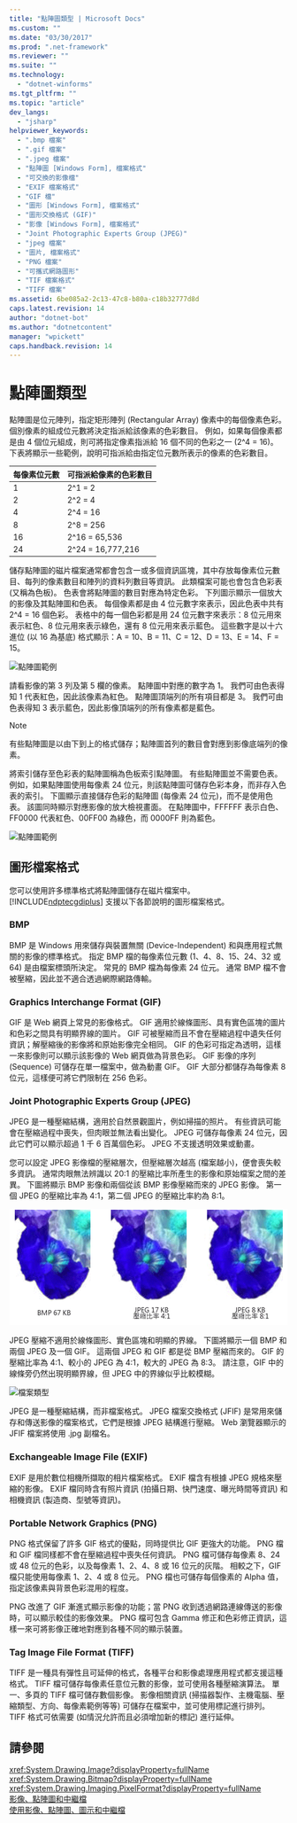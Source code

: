 ```yaml
---
title: "點陣圖類型 | Microsoft Docs"
ms.custom: ""
ms.date: "03/30/2017"
ms.prod: ".net-framework"
ms.reviewer: ""
ms.suite: ""
ms.technology: 
  - "dotnet-winforms"
ms.tgt_pltfrm: ""
ms.topic: "article"
dev_langs: 
  - "jsharp"
helpviewer_keywords: 
  - ".bmp 檔案"
  - ".gif 檔案"
  - ".jpeg 檔案"
  - "點陣圖 [Windows Form], 檔案格式"
  - "可交換的影像檔"
  - "EXIF 檔案格式"
  - "GIF 檔"
  - "圖形 [Windows Form], 檔案格式"
  - "圖形交換格式 (GIF)"
  - "影像 [Windows Form], 檔案格式"
  - "Joint Photographic Experts Group (JPEG)"
  - "jpeg 檔案"
  - "圖片, 檔案格式"
  - "PNG 檔案"
  - "可攜式網路圖形"
  - "TIF 檔案格式"
  - "TIFF 檔案"
ms.assetid: 6be085a2-2c13-47c8-b80a-c18b32777d8d
caps.latest.revision: 14
author: "dotnet-bot"
ms.author: "dotnetcontent"
manager: "wpickett"
caps.handback.revision: 14
---
```

# 點陣圖類型
點陣圖是位元陣列，指定矩形陣列 \(Rectangular Array\) 像素中的每個像素色彩。  個別像素的組成位元數將決定指派給該像素的色彩數目。  例如，如果每個像素都是由 4 個位元組成，則可將指定像素指派給 16 個不同的色彩之一 \(2^4 \= 16\)。  下表將顯示一些範例，說明可指派給由指定位元數所表示的像素的色彩數目。  
  
|每像素位元數|可指派給像素的色彩數目|  
|------------|-----------------|  
|1|2^1 \= 2|  
|2|2^2 \= 4|  
|4|2^4 \= 16|  
|8|2^8 \= 256|  
|16|2^16 \= 65,536|  
|24|2^24 \= 16,777,216|  
  
 儲存點陣圖的磁片檔案通常都會包含一或多個資訊區塊，其中存放每像素位元數目、每列的像素數目和陣列的資料列數目等資訊。  此類檔案可能也會包含色彩表 \(又稱為色板\)。  色表會將點陣圖的數目對應為特定色彩。  下列圖示顯示一個放大的影像及其點陣圖和色表。  每個像素都是由 4 位元數字來表示，因此色表中共有 2^4 \= 16 個色彩。  表格中的每一個色彩都是用 24 位元數字來表示：8 位元用來表示紅色、8 位元用來表示綠色，還有 8 位元用來表示藍色。  這些數字是以十六進位 \(以 16 為基底\) 格式顯示：A \= 10、B \= 11、C \= 12、D \= 13、E \= 14、F \= 15。  
  
 ![點陣圖範例](../../../../docs/framework/winforms/advanced/media/aboutgdip03-art01.png "AboutGdip03\_Art01")  
  
 請看影像的第 3 列及第 5 欄的像素。  點陣圖中對應的數字為 1。  我們可由色表得知 1 代表紅色，因此該像素為紅色。  點陣圖頂端列的所有項目都是 3。  我們可由色表得知 3 表示藍色，因此影像頂端列的所有像素都是藍色。  
  
> [!NOTE]
>  有些點陣圖是以由下到上的格式儲存；點陣圖首列的數目會對應到影像底端列的像素。  
  
 將索引儲存至色彩表的點陣圖稱為色板索引點陣圖。  有些點陣圖並不需要色表。  例如，如果點陣圖使用每像素 24 位元，則該點陣圖可儲存色彩本身，而非存入色表的索引。  下圖顯示直接儲存色彩的點陣圖 \(每像素 24 位元\)，而不是使用色表。  該圖同時顯示對應影像的放大檢視畫面。  在點陣圖中，FFFFFF 表示白色、FF0000 代表紅色、00FF00 為綠色，而 0000FF 則為藍色。  
  
 ![點陣圖範例](../../../../docs/framework/winforms/advanced/media/aboutgdip03-art02.png "AboutGdip03\_Art02")  
  
## 圖形檔案格式  
 您可以使用許多標準格式將點陣圖儲存在磁片檔案中。  [!INCLUDE[ndptecgdiplus](../../../../includes/ndptecgdiplus-md.md)] 支援以下各節說明的圖形檔案格式。  
  
### BMP  
 BMP 是 Windows 用來儲存與裝置無關 \(Device\-Independent\) 和與應用程式無關的影像的標準格式。  指定 BMP 檔的每像素位元數 \(1、4、8、15、24、32 或 64\) 是由檔案標頭所決定。  常見的 BMP 檔為每像素 24 位元。  通常 BMP 檔不會被壓縮，因此並不適合透過網際網路傳輸。  
  
### Graphics Interchange Format \(GIF\)  
 GIF 是 Web 網頁上常見的影像格式。  GIF 適用於線條圖形、具有實色區塊的圖片和色彩之間具有明顯界線的圖片。  GIF 可被壓縮而且不會在壓縮過程中遺失任何資訊；解壓縮後的影像將和原始影像完全相同。  GIF 的色彩可指定為透明，這樣一來影像則可以顯示該影像的 Web 網頁做為背景色彩。  GIF 影像的序列 \(Sequence\) 可儲存在單一檔案中，做為動畫 GIF。  GIF 大部分都儲存為每像素 8 位元，這樣便可將它們限制在 256 色彩。  
  
### Joint Photographic Experts Group \(JPEG\)  
 JPEG 是一種壓縮結構，適用於自然景觀圖片，例如掃描的照片。  有些資訊可能會在壓縮過程中喪失，但肉眼並無法看出變化。  JPEG 可儲存每像素 24 位元，因此它們可以顯示超過 1 千 6 百萬個色彩。  JPEG 不支援透明效果或動畫。  
  
 您可以設定 JPEG 影像檔的壓縮層次，但壓縮層次越高 \(檔案越小\)，便會喪失較多資訊。  通常肉眼無法辨識以 20:1 的壓縮比率所產生的影像和原始檔案之間的差異。  下圖將顯示 BMP 影像和兩個從該 BMP 影像壓縮而來的 JPEG 影像。  第一個 JPEG 的壓縮比率為 4:1，第二個 JPEG 的壓縮比率約為 8:1。  
  
 ![檔案類型範例](../../../../docs/framework/winforms/advanced/media/aboutgdip03-art03.gif "AboutGdip03\_Art03")  
  
 JPEG 壓縮不適用於線條圖形、實色區塊和明顯的界線。  下圖將顯示一個 BMP 和兩個 JPEG 及一個 GIF。  這兩個 JPEG 和 GIF 都是從 BMP 壓縮而來的。  GIF 的壓縮比率為 4:1、較小的 JPEG 為 4:1，較大的 JPEG 為 8:3。  請注意，GIF 中的線條旁仍然出現明顯界線，但 JPEG 中的界線似乎比較模糊。  
  
 ![檔案類型](../../../../docs/framework/winforms/advanced/media/aboutgdip03-art03a.png "AboutGdip03\_Art03A")  
  
 JPEG 是一種壓縮結構，而非檔案格式。  JPEG 檔案交換格式 \(JFIF\) 是常用來儲存和傳送影像的檔案格式，它們是根據 JPEG 結構進行壓縮。  Web 瀏覽器顯示的 JFIF 檔案將使用 .jpg 副檔名。  
  
### Exchangeable Image File \(EXIF\)  
 EXIF 是用於數位相機所擷取的相片檔案格式。  EXIF 檔含有根據 JPEG 規格來壓縮的影像。  EXIF 檔同時含有照片資訊 \(拍攝日期、快門速度、曝光時間等資訊\) 和相機資訊 \(製造商、型號等資訊\)。  
  
### Portable Network Graphics \(PNG\)  
 PNG 格式保留了許多 GIF 格式的優點，同時提供比 GIF 更強大的功能。  PNG 檔和 GIF 檔同樣都不會在壓縮過程中喪失任何資訊。  PNG 檔可儲存每像素 8、24 或 48 位元的色彩，以及每像素 1、2、4、8 或 16 位元的灰階。  相較之下，GIF 檔只能使用每像素 1、2、4 或 8 位元。  PNG 檔也可儲存每個像素的 Alpha 值，指定該像素與背景色彩混用的程度。  
  
 PNG 改進了 GIF 漸進式顯示影像的功能；當 PNG 收到透過網路連線傳送的影像時，可以顯示較佳的影像效果。  PNG 檔可包含 Gamma 修正和色彩修正資訊，這樣一來可將影像正確地對應到各種不同的顯示裝置。  
  
### Tag Image File Format \(TIFF\)  
 TIFF 是一種具有彈性且可延伸的格式，各種平台和影像處理應用程式都支援這種格式。  TIFF 檔可儲存每像素任意位元數的影像，並可使用各種壓縮演算法。  單一、多頁的 TIFF 檔可儲存數個影像。  影像相關資訊 \(掃描器製作、主機電腦、壓縮類型、方向、每像素範例等等\) 可儲存在檔案中，並可使用標記進行排列。  TIFF 格式可依需要 \(如情況允許而且必須增加新的標記\) 進行延伸。  
  
## 請參閱  
 <xref:System.Drawing.Image?displayProperty=fullName>   
 <xref:System.Drawing.Bitmap?displayProperty=fullName>   
 <xref:System.Drawing.Imaging.PixelFormat?displayProperty=fullName>   
 [影像、點陣圖和中繼檔](../../../../docs/framework/winforms/advanced/images-bitmaps-and-metafiles.md)   
 [使用影像、點陣圖、圖示和中繼檔](../../../../docs/framework/winforms/advanced/working-with-images-bitmaps-icons-and-metafiles.md)